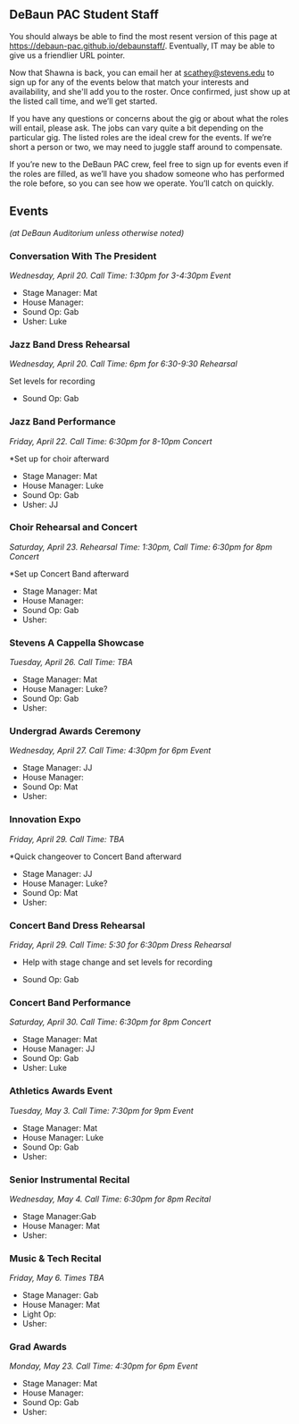 ## DeBaun PAC Student Staff

You should always be able to find the most resent version of this page at <https://debaun-pac.github.io/debaunstaff/>. Eventually, IT may be able to give us a friendlier URL pointer.

Now that Shawna is back, you can email her at <scathey@stevens.edu>  to sign up for any of the events below that match your interests and availability, and she'll add you to the roster. Once confirmed, just show up at the listed call time, and we’ll get started.

If you have any questions or concerns about the gig or about what the roles will entail, please ask. The jobs can vary quite a bit depending on the particular gig. The listed roles are the ideal crew for the events. If we’re short a person or two, we may need to juggle staff around to compensate.

If you’re new to the DeBaun PAC crew, feel free to sign up for events even if the roles are filled, as we’ll have you shadow someone who has performed the role before, so you can see how we operate. You’ll catch on quickly.


## Events
*(at DeBaun Auditorium unless otherwise noted)*



### Conversation With The President
*Wednesday, April 20. Call Time: 1:30pm for 3-4:30pm Event*

- Stage Manager: Mat
- House Manager: 
- Sound Op: Gab
- Usher: Luke


### Jazz Band Dress Rehearsal
*Wednesday, April 20. Call Time: 6pm for 6:30-9:30 Rehearsal*

Set levels for recording 

- Sound Op: Gab


### Jazz Band Performance
*Friday, April 22. Call Time: 6:30pm for 8-10pm Concert*

*Set up for choir afterward

- Stage Manager: Mat
- House Manager: Luke
- Sound Op: Gab
- Usher: JJ


### Choir Rehearsal and Concert
*Saturday, April 23. Rehearsal Time: 1:30pm, Call Time: 6:30pm for 8pm Concert*

*Set up Concert Band afterward

- Stage Manager: Mat
- House Manager: 
- Sound Op: Gab
- Usher: 


### Stevens A Cappella Showcase
*Tuesday, April 26. Call Time: TBA*

- Stage Manager: Mat
- House Manager: Luke?
- Sound Op: Gab
- Usher: 


### Undergrad Awards Ceremony 
*Wednesday, April 27. Call Time: 4:30pm for 6pm Event*

- Stage Manager: JJ
- House Manager: 
- Sound Op: Mat
- Usher: 


### Innovation Expo 
*Friday, April 29. Call Time: TBA*

*Quick changeover to Concert Band afterward

- Stage Manager: JJ
- House Manager: Luke?
- Sound Op: Mat
- Usher:


### Concert Band Dress Rehearsal
*Friday, April 29. Call Time: 5:30 for 6:30pm Dress Rehearsal*

* Help with stage change and set levels for recording

- Sound Op: Gab


### Concert Band Performance
*Saturday, April 30. Call Time: 6:30pm for 8pm Concert*

- Stage Manager: Mat
- House Manager: JJ
- Sound Op: Gab
- Usher: Luke

### Athletics Awards Event 
*Tuesday, May 3. Call Time: 7:30pm for 9pm Event*

- Stage Manager: Mat
- House Manager: Luke
- Sound Op: Gab
- Usher: 


### Senior Instrumental Recital 
*Wednesday, May 4. Call Time: 6:30pm for 8pm Recital*

- Stage Manager:Gab
- House Manager: Mat
- Usher: 


### Music & Tech Recital 
*Friday, May 6. Times TBA*

- Stage Manager: Gab
- House Manager: Mat
- Light Op: 
- Usher: 


### Grad Awards
*Monday, May 23. Call Time: 4:30pm for 6pm Event*

- Stage Manager: Mat
- House Manager: 
- Sound Op: Gab
- Usher: 




